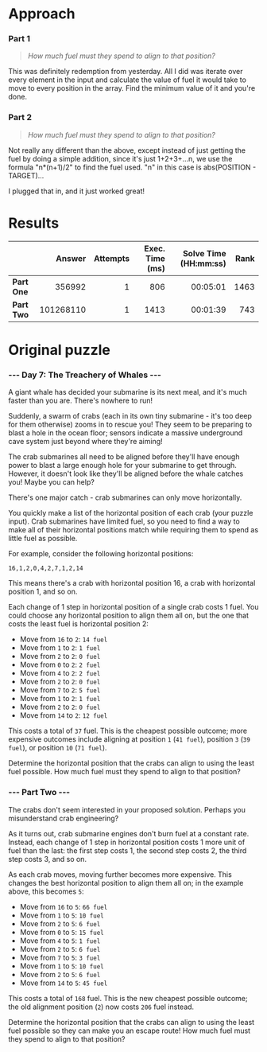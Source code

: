 # Approach
### Part 1
> _How much fuel must they spend to align to that position?_

This was definitely redemption from yesterday. All I did was iterate over every element in the input and calculate the
value of fuel it would take to move to every position in the array. Find the minimum value of it and you're done.

### Part 2
> _How much fuel must they spend to align to that position?_

Not really any different than the above, except instead of just getting the fuel by doing a simple addition, since it's just
1+2+3+...n, we use the formula "n*(n+1)/2" to find the fuel used. "n" in this case is abs(POSITION - TARGET)...

I plugged that in, and it just worked great!

# Results

|              |    Answer | Attempts | Exec. Time (ms) | Solve Time (HH:mm:ss) | Rank |
|--------------|----------:|---------:|----------------:|----------------------:|-----:|
| **Part One** |    356992 |        1 |             806 |              00:05:01 | 1463 |
| **Part Two** | 101268110 |        1 |            1413 |              00:01:39 |  743 |

# Original puzzle

### --- Day 7: The Treachery of Whales ---
A giant whale has decided your submarine is its next meal, and it's much faster than you are. There's nowhere to run!

Suddenly, a swarm of crabs (each in its own tiny submarine - it's too deep for them otherwise) zooms in to rescue you! They seem to be preparing to blast a hole in the ocean floor; sensors indicate a massive underground cave system just beyond where they're aiming!

The crab submarines all need to be aligned before they'll have enough power to blast a large enough hole for your submarine to get through. However, it doesn't look like they'll be aligned before the whale catches you! Maybe you can help?

There's one major catch - crab submarines can only move horizontally.

You quickly make a list of the horizontal position of each crab (your puzzle input). Crab submarines have limited fuel, so you need to find a way to make all of their horizontal positions match while requiring them to spend as little fuel as possible.

For example, consider the following horizontal positions:
```
16,1,2,0,4,2,7,1,2,14
```
This means there's a crab with horizontal position 16, a crab with horizontal position 1, and so on.

Each change of 1 step in horizontal position of a single crab costs 1 fuel. You could choose any horizontal position to align them all on, but the one that costs the least fuel is horizontal position 2:

* Move from `16` to `2`: `14 fuel`
* Move from `1` to `2`: `1 fuel`
* Move from `2` to `2`: `0 fuel`
* Move from `0` to `2`: `2 fuel`
* Move from `4` to `2`: `2 fuel`
* Move from `2` to `2`: `0 fuel`
* Move from `7` to `2`: `5 fuel`
* Move from `1` to `2`: `1 fuel`
* Move from `2` to `2`: `0 fuel`
* Move from `14` to `2`: `12 fuel`

This costs a total of `37` fuel. This is the cheapest possible outcome; more expensive outcomes include aligning at position `1` (`41 fuel`), position `3` (`39 fuel`), or position `10` (`71 fuel`).

Determine the horizontal position that the crabs can align to using the least fuel possible. How much fuel must they spend to align to that position?

### --- Part Two ---
The crabs don't seem interested in your proposed solution. Perhaps you misunderstand crab engineering?

As it turns out, crab submarine engines don't burn fuel at a constant rate. Instead, each change of 1 step in horizontal position costs 1 more unit of fuel than the last: the first step costs 1, the second step costs 2, the third step costs 3, and so on.

As each crab moves, moving further becomes more expensive. This changes the best horizontal position to align them all on; in the example above, this becomes `5`:

* Move from `16` to `5`: `66 fuel`
* Move from `1` to `5`: `10 fuel`
* Move from `2` to `5`: `6 fuel`
* Move from `0` to `5`: `15 fuel`
* Move from `4` to `5`: `1 fuel`
* Move from `2` to `5`: `6 fuel`
* Move from `7` to `5`: `3 fuel`
* Move from `1` to `5`: `10 fuel`
* Move from `2` to `5`: `6 fuel`
* Move from `14` to `5`: `45 fuel`

This costs a total of `168` fuel. This is the new cheapest possible outcome; the old alignment position (`2`) now costs `206` fuel instead.

Determine the horizontal position that the crabs can align to using the least fuel possible so they can make you an escape route! How much fuel must they spend to align to that position?
